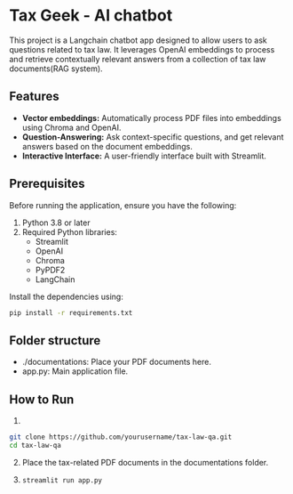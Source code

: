 # Tax Geek - AI chatbot

This project is a Langchain chatbot app designed to allow users to ask questions related to tax law. It leverages OpenAI embeddings to process and retrieve contextually relevant answers from a collection of tax law documents(RAG system).

## Features
- **Vector embeddings:** Automatically process PDF files into embeddings using Chroma and OpenAI.
- **Question-Answering:** Ask context-specific questions, and get relevant answers based on the document embeddings.
- **Interactive Interface:** A user-friendly interface built with Streamlit.

## Prerequisites
Before running the application, ensure you have the following:
1. Python 3.8 or later
2. Required Python libraries:
   - Streamlit
   - OpenAI
   - Chroma
   - PyPDF2
   - LangChain
  
Install the dependencies using:

```bash
pip install -r requirements.txt
```

## Folder structure
- ./documentations:  Place your PDF documents here.
- app.py: Main application file.

## How to Run

1.
```bash
git clone https://github.com/yourusername/tax-law-qa.git
cd tax-law-qa
```

2. Place the tax-related PDF documents in the documentations folder.

3. ```bash
   streamlit run app.py
   ```
